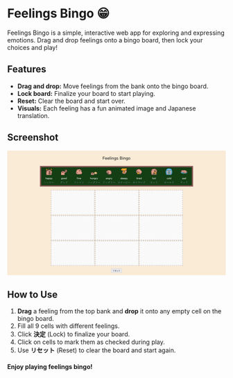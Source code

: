 # Feelings Bingo 😁

Feelings Bingo is a simple, interactive web app for exploring and expressing emotions. Drag and drop feelings onto a bingo board, then lock your choices and play!

## Features

- **Drag and drop:** Move feelings from the bank onto the bingo board.
- **Lock board:** Finalize your board to start playing.
- **Reset:** Clear the board and start over.
- **Visuals:** Each feeling has a fun animated image and Japanese translation.

## Screenshot

![Screenshot](src/img/screenshot.png)

## How to Use

1. **Drag** a feeling from the top bank and **drop** it onto any empty cell on the bingo board.
2. Fill all 9 cells with different feelings.
3. Click **決定** (Lock) to finalize your board.
4. Click on cells to mark them as checked during play.
5. Use **リセット** (Reset) to clear the board and start again.

#### Enjoy playing feelings bingo!